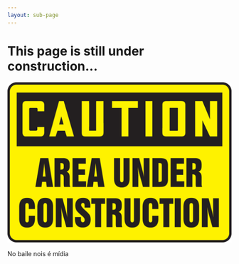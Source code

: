 ```yaml
---
layout: sub-page
---
```


# This page is still under construction...
![Area under construction sign](./assets/img/under_construction.png "Area under construction")

No baile nois é mídia